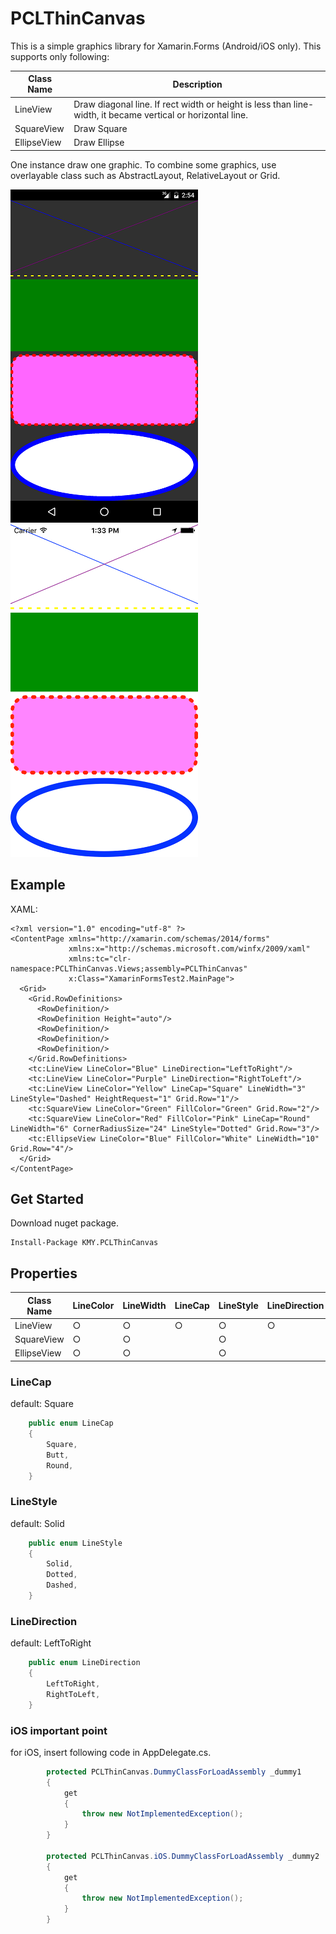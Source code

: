 # PCLThinCanvas
This is a simple graphics library for Xamarin.Forms (Android/iOS only).
This supports only following:

|Class Name|Description|
|---|---|
|LineView|Draw diagonal line. If rect width or height is less than line-width, it became vertical or horizontal line.|
|SquareView|Draw Square|
|EllipseView|Draw Ellipse|

One instance draw one graphic. To combine some graphics, use overlayable class such as AbstractLayout, RelativeLayout or Grid.

![Droid Sample](https://github.com/kmycode/PCLThinCanvas/blob/master/images/droid.png "Droid Sample")
![iOS Sample](https://github.com/kmycode/PCLThinCanvas/blob/master/images/ios.png "iOS Sample")

## Example

XAML:
```xaml
<?xml version="1.0" encoding="utf-8" ?>
<ContentPage xmlns="http://xamarin.com/schemas/2014/forms"
             xmlns:x="http://schemas.microsoft.com/winfx/2009/xaml"
             xmlns:tc="clr-namespace:PCLThinCanvas.Views;assembly=PCLThinCanvas"
             x:Class="XamarinFormsTest2.MainPage">
  <Grid>
    <Grid.RowDefinitions>
      <RowDefinition/>
      <RowDefinition Height="auto"/>
      <RowDefinition/>
      <RowDefinition/>
      <RowDefinition/>
    </Grid.RowDefinitions>
    <tc:LineView LineColor="Blue" LineDirection="LeftToRight"/>
    <tc:LineView LineColor="Purple" LineDirection="RightToLeft"/>
    <tc:LineView LineColor="Yellow" LineCap="Square" LineWidth="3" LineStyle="Dashed" HeightRequest="1" Grid.Row="1"/>
    <tc:SquareView LineColor="Green" FillColor="Green" Grid.Row="2"/>
    <tc:SquareView LineColor="Red" FillColor="Pink" LineCap="Round" LineWidth="6" CornerRadiusSize="24" LineStyle="Dotted" Grid.Row="3"/>
    <tc:EllipseView LineColor="Blue" FillColor="White" LineWidth="10" Grid.Row="4"/>
  </Grid>
</ContentPage>
```

## Get Started

Download nuget package.

```
Install-Package KMY.PCLThinCanvas
```

## Properties

|Class Name|LineColor|LineWidth|LineCap|LineStyle|LineDirection|CornerRadiusSize|FillColor|
|---|---|---|---|---|---|---|---|
|LineView|○|○|○|○|○|||
|SquareView|○|○||○||○|○|
|EllipseView|○|○||○|||○|

### LineCap

default: Square

```csharp
	public enum LineCap
	{
		Square,
		Butt,
		Round,
	}
```

### LineStyle

default: Solid

```csharp
	public enum LineStyle
	{
		Solid,
		Dotted,
		Dashed,
	}
```

### LineDirection

default: LeftToRight

```csharp
	public enum LineDirection
	{
		LeftToRight,
		RightToLeft,
	}
```

### iOS important point

for iOS, insert following code in AppDelegate.cs.

```csharp
		protected PCLThinCanvas.DummyClassForLoadAssembly _dummy1
		{
			get
			{
				throw new NotImplementedException();
			}
		}

		protected PCLThinCanvas.iOS.DummyClassForLoadAssembly _dummy2
		{
			get
			{
				throw new NotImplementedException();
			}
		}
```
